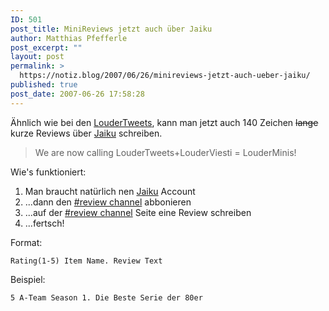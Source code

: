 ```yaml
---
ID: 501
post_title: MiniReviews jetzt auch über Jaiku
author: Matthias Pfefferle
post_excerpt: ""
layout: post
permalink: >
  https://notiz.blog/2007/06/26/minireviews-jetzt-auch-ueber-jaiku/
published: true
post_date: 2007-06-26 17:58:28
---
```

<!-- wp:paragraph -->
<p>Ähnlich wie bei den <a href="https://notiz.blog/2007/06/17/reviews-mit-twitter-schreiben/">LouderTweets</a>, kann man jetzt auch 140 Zeichen <del>lange</del> kurze Reviews über <a href="http://jaiku.com/">Jaiku</a> schreiben.</p>
<!-- /wp:paragraph -->

<!-- wp:quote -->
<blockquote class="wp-block-quote">
	<p>We are now calling LouderTweets+LouderViesti = LouderMinis!</p>
</blockquote>
<!-- /wp:quote -->

<!-- wp:paragraph -->
<p>Wie's funktioniert:</p>
<!-- /wp:paragraph -->

<!-- wp:list -->
<ol>
	<li>Man braucht natürlich nen <a href="http://www.jaiku.com/">Jaiku</a> Account</li>
	<li>...dann den <a href="http://jaiku.com/channel/reviews">#review channel</a> abbonieren</li>
	<li>...auf der <a href="http://jaiku.com/channel/reviews">#review channel</a> Seite eine Review schreiben</li>
	<li>...fertsch!</li>
</ol>
<!-- /wp:list -->

<!-- wp:paragraph -->
<p>Format:</p>
<!-- /wp:paragraph -->

<!-- wp:code -->
<pre class="wp-block-code"><code>Rating(1-5) Item Name. Review Text</code></pre>
<!-- /wp:code -->

<!-- wp:paragraph -->
<p>Beispiel:</p>
<!-- /wp:paragraph -->

<!-- wp:code -->
<pre class="wp-block-code"><code>5 A-Team Season 1. Die Beste Serie der 80er</code></pre>
<!-- /wp:code -->